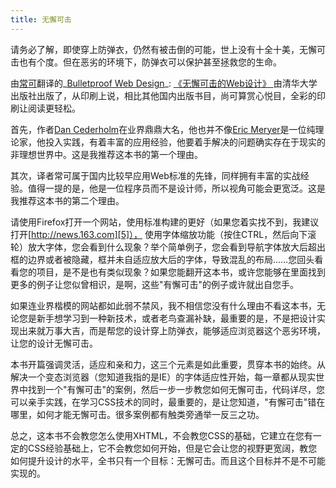```yaml
---
title: 无懈可击
---
```

请务必了解，即使穿上防弹衣，仍然有被击倒的可能，世上没有十全十美，无懈可击也有个度。但在恶劣的环境下，防弹衣可以保护甚至拯救您的生命。

由[常可][0]翻译的_[Bulletproof Web Design][1]_: [《无懈可击的Web设计》 ][2]由清华大学出版社出版了，从印刷上说，相比其他国内出版书目，尚可算赏心悦目，全彩的印刷让阅读更轻松。

首先，作者[Dan Cederholm][3]在业界鼎鼎大名，他也并不像[Eric Meryer][4]是一位纯理论家，他投入实践，有着丰富的应用经验，他要着手解决的问题确实存在于现实的非理想世界中。这是我推荐这本书的第一个理由。

其次，译者常可属于国内比较早应用Web标准的先锋，同样拥有丰富的实战经验。值得一提的是，他是一位程序员而不是设计师，所以视角可能会更宽泛。这是我推荐这本书的第二个理由。

请使用Firefox打开一个网站，使用标准构建的更好（如果您着实找不到，我建议打开[http://news.163.com][5]）， 使用字体缩放功能（按住CTRL，然后向下滚轮）放大字体，您会看到什么现象？举个简单例子，您会看到导航字体放大后超出框的边界或者被隐藏，框并未自适应放大后的字体，导致混乱的布局……您回头看看您的项目，是不是也有类似现象？如果您能翻开这本书，或许您能够在里面找到更多的例子让您似曾相识，是啊，这些"有懈可击"的例子或许就出自您手。

如果连业界楷模的网站都如此弱不禁风，我不相信您没有什么理由不看这本书，无论您是新手想学习到一种新技术，或者老鸟查漏补缺，最重要的是，不是把设计实现出来就万事大吉，而是帮您的设计穿上防弹衣，能够适应浏览器这个恶劣环境，让您的设计无懈可击。

本书开篇强调灵活，适应和亲和力，这三个元素是如此重要，贯穿本书的始终。从解决一个变态浏览器（您知道我指的是IE）的字体适应性开始，每一章都从现实世界中找到一个"有懈可击"的案例，然后一步一步教您如何无懈可击，代码详尽，您可以亲手实践，在学习CSS技术的同时，最重要的，是让您知道，"有懈可击"错在哪里，如何才能无懈可击。很多案例都有触类旁通举一反三之功。

总之，这本书不会教您怎么使用XHTML，不会教您CSS的基础，它建立在您有一定的CSS经验基础上，它不会教您如何开始，但是它会让您的视野更宽阔，教您如何提升设计的水平，全书只有一个目标：无懈可击。而且这个目标并不是不可能实现的。

[0]: http://www.sinzy.net/Blog/Blog.asp?ID=1
[1]: http://simplebits.com/publications/bulletproof/
[2]: http://www.douban.com/subject/1937913/
[3]: http://simplebits.com/
[4]: http://meyerweb.com/eric/
[5]: http://news.163.com
